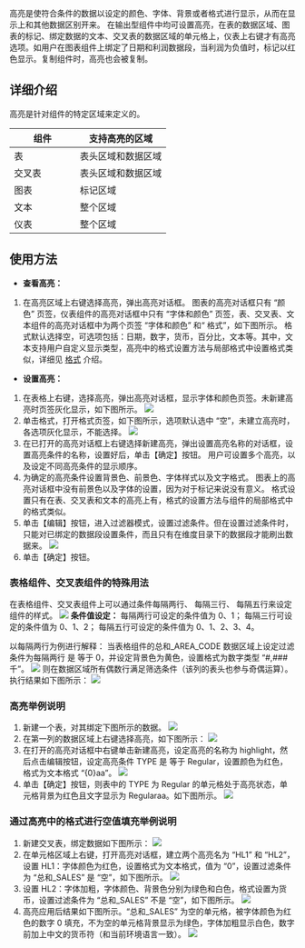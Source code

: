 高亮是使符合条件的数据以设定的颜色、字体、背景或者格式进行显示，从而在显示上和其他数据区别开来。
在输出型组件中均可设置高亮，在表的数据区域、图表的标记、绑定数据的文本、交叉表的数据区域的单元格上，仪表上右键才有高亮选项。如用户在图表组件上绑定了日期和利润数据段，当利润为负值时，标记以红色显示。复制组件时，高亮也会被复制。
## 详细介绍
高亮是针对组件的特定区域来定义的。
<style>
table th:first-of-type {
    width: 100px;
}
</style>

| 组件 | 支持高亮的区域 |
| ---- | ---- |
| 表 | 表头区域和数据区域 |
| 交叉表 | 表头区域和数据区域 |
| 图表 | 标记区域 |
| 文本 | 整个区域 |
| 仪表 | 整个区域 |

## 使用方法
- **查看高亮：**
1. 在高亮区域上右键选择高亮，弹出高亮对话框。
图表的高亮对话框只有 “颜色” 页签，仪表组件的高亮对话框中只有 “字体和颜色” 页签，表、交叉表、文本组件的高亮对话框中为两个页签 “字体和颜色” 和“ 格式”，如下图所示。
格式默认选择空，可选项包括：日期，数字，货币，百分比，文本等。其中，文本支持用户自定义显示类型，高亮中的格式设置方法与局部格式中设置格式类似，详细见 [格式]() 介绍。
- **设置高亮：**
1. 在表格上右键，选择高亮，弹出高亮对话框，显示字体和颜色页签。未新建高亮时页签灰化显示，如下图所示。
![](//mc.qcloudimg.com/static/img/8983ab0b3b9de464a08d272628c75076/image.png)
2. 单击格式，打开格式页签，如下图所示，选项默认选中 “空”，未建立高亮时，各选项灰化显示，不能选择。
![](//mc.qcloudimg.com/static/img/dd6a10c8c49f3bdd70c70cd9a508e90c/image.png)
3. 在已打开的高亮对话框上右键选择新建高亮，弹出设置高亮名称的对话框，设置高亮条件的名称，设置好后，单击【确定】按钮。
用户可设置多个高亮，以及设定不同高亮条件的显示顺序。
4. 为确定的高亮条件设置背景色、前景色、字体样式以及文字格式。
图表上的高亮对话框中没有前景色以及字体的设置，因为对于标记来说没有意义。
格式设置只有在表、交叉表和文本的高亮上有，格式的设置方法与组件的局部格式中的格式类似。
5. 单击【编辑】按钮，进入过滤器模式，设置过滤条件。但在设置过滤条件时，只能对已绑定的数据段设置条件，而且只有在维度目录下的数据段才能刷出数据来。
![](//mc.qcloudimg.com/static/img/5f1bc9630ad40e025e28529f24a58c50/image.png)
6. 单击【确定】按钮。

### 表格组件、交叉表组件的特殊用法
在表格组件、交叉表组件上可以通过条件每隔两行、 每隔三行、 每隔五行来设定组件的样式。
![](//mc.qcloudimg.com/static/img/1a1d2bd6d8fc45dfdc4dd846d5d71839/image.png)
**条件值设定：**
每隔两行可设定的条件值为 0、1；
每隔三行可设定的条件值为 0、1、2；
每隔五行可设定的条件值为 0、1、2、3、4。

以每隔两行为例进行解释：
当表格组件的总和\_AREA_CODE 数据区域上设定过滤条件为每隔两行 是 等于 0，并设定背景色为黄色，设置格式为数字类型 “#,### 千”。
![](//mc.qcloudimg.com/static/img/ac606f16521c03523b5d472da1f46834/image.png)
则在数据区域所有偶数行满足筛选条件（该列的表头也参与奇偶运算）。
执行结果如下图所示：
![](//mc.qcloudimg.com/static/img/fe5cff4147c4b10dc0610e34df43688e/image.png)
### 高亮举例说明
1. 新建一个表，对其绑定下图所示的数据。
![](//mc.qcloudimg.com/static/img/46a1bd967e94a681f5a01d93007ef253/image.png)
2. 在第一列的数据区域上右键选择高亮，如下图所示：
![](//mc.qcloudimg.com/static/img/3fa9555314c811146b2304e4c9aadd5c/image.png)
3. 在打开的高亮对话框中右键单击新建高亮，设定高亮的名称为 highlight，然后点击编辑按钮，设定高亮条件 TYPE 是 等于 Regular，设置颜色为红色，格式为文本格式 “{0}aa”。
![](//mc.qcloudimg.com/static/img/8548630a877be6dc48235d6027c13d28/image.png)
4. 单击【确定】按钮，则表中的 TYPE 为 Regular 的单元格处于高亮状态，单元格背景为红色且文字显示为 Regularaa。如下图所示。
![](//mc.qcloudimg.com/static/img/7107438119ea5ecd05c094d370c6f447/image.png)

### 通过高亮中的格式进行空值填充举例说明
1. 新建交叉表，绑定数据如下图所示：
![](//mc.qcloudimg.com/static/img/72c4e00d4f5f34eac723b82b535fb024/image.png)
2. 在单元格区域上右键，打开高亮对话框，建立两个高亮名为 “HL1” 和 “HL2”，设置 HL1：字体颜色为红色，设置格式为文本格式，值为 “0”，设置过滤条件为 “总和_SALES” 是 “空”，如下图所示。
![](//mc.qcloudimg.com/static/img/85c6f8af3bd44cfd802c2f145dccc522/image.png)
3. 设置 HL2：字体加粗，字体颜色、背景色分别为绿色和白色，格式设置为货币，设置过滤条件为 “总和_SALES” 不是 “空”，如下图所示。
![](//mc.qcloudimg.com/static/img/35a2d3a0cd429e0d9117cc065bad6ab1/image.png)
4. 高亮应用后结果如下图所示。“总和_SALES” 为空的单元格，被字体颜色为红色的数字 0 填充，不为空的单元格背景显示为绿色，字体加粗显示白色，数字前加上中文的货币符（和当前环境语言一致）。
![](//mc.qcloudimg.com/static/img/e9318d677fd10fb533c6612b0be71fad/image.png)

